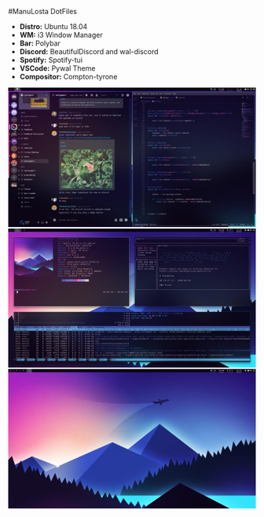 #ManuLosta DotFiles
* **Distro:** Ubuntu 18.04
* **WM:** i3 Window Manager
* **Bar:** Polybar
* **Discord:** BeautifulDiscord and wal-discord
* **Spotify:** Spotify-tui
* **VSCode:** Pywal Theme
* **Compositor:** Compton-tyrone

![Screenshot](/screenshots/2020-04-19-1587337165_screenshot_1920x1080.jpg)
![Screenshot](/screenshots/2020-04-19-1587337477_screenshot_1920x1080.jpg)
![Screenshot](/screenshots/2020-04-19-1587337528_screenshot_1920x1080.jpg)
